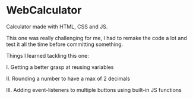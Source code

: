 # WebCalculator

Calculator made with HTML, CSS and JS.

This one was really challenging for me, I had to remake the code a lot and test it all the time before committing something.

Things I learned tackling this one:

I. Getting a better grasp at reusing variables

II. Rounding a number to have a max of 2 decimals

III. Adding event-listeners to multiple buttons using built-in JS functions
